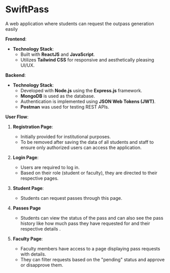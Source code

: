 # SwiftPass

A web application where students can request the outpass generation easily 

**Frontend**:
- **Technology Stack**:
  - Built with **ReactJS** and **JavaScript**.
  - Utilizes **Tailwind CSS** for responsive and aesthetically pleasing UI/UX.

**Backend**:
- **Technology Stack**:
  - Developed with **Node.js** using the **Express.js** framework.
  - **MongoDB** is used as the database.
  - Authentication is implemented using **JSON Web Tokens (JWT)**.
  - **Postman** was used for testing REST APIs.

**User Flow**:
1. **Registration Page**:
   - Initially provided for institutional purposes.
   - To be removed after saving the data of all students and staff to ensure only authorized users can access the application.

2. **Login Page**:
   - Users are required to log in.
   - Based on their role (student or faculty), they are directed to their respective pages.

3. **Student Page**:
   - Students can request passes through this page.

4. **Passes Page**
   - Students can view the status of the pass and can also see the pass history like how much pass they have requested for and their respective details . 

4. **Faculty Page**:
   - Faculty members have access to a page displaying pass requests with details.
   - They can filter requests based on the "pending" status and approve or disapprove them.
